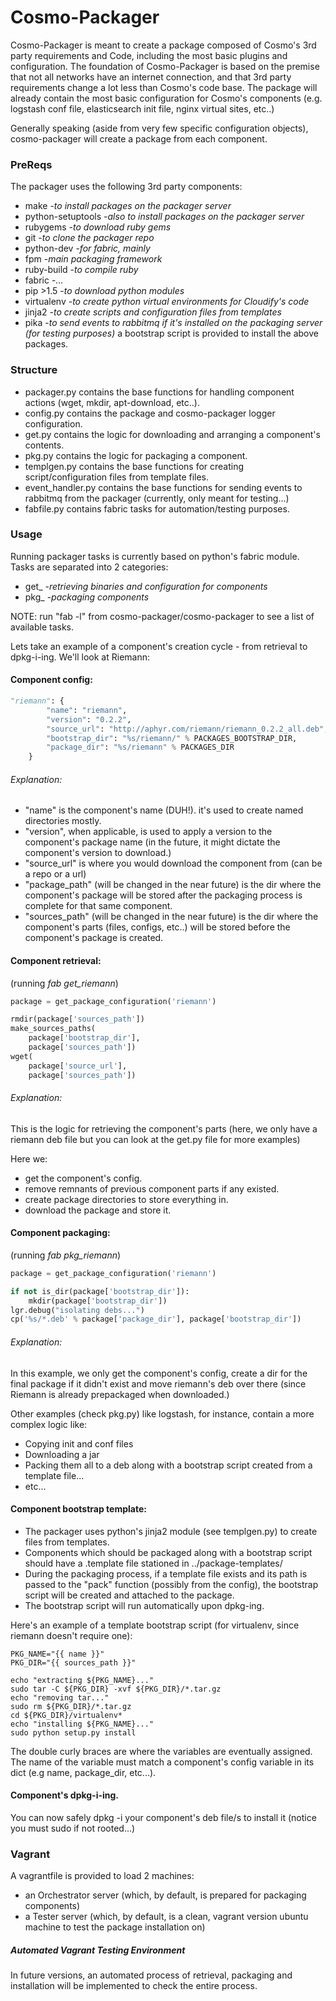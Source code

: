 Cosmo-Packager
==============

Cosmo-Packager is meant to create a package composed of Cosmo's 3rd party requirements and Code, including the most basic plugins and configuration.
The foundation of Cosmo-Packager is based on the premise that not all networks have an internet connection, and that 3rd party requirements change a lot less than Cosmo's code base.
The package will already contain the most basic configuration for Cosmo's components (e.g. logstash conf file, elasticsearch init file, nginx virtual sites, etc..)

Generally speaking (aside from very few specific configuration objects), cosmo-packager will create a package from each component.

### PreReqs
The packager uses the following 3rd party components:

- make -*to install packages on the packager server*
- python-setuptools -*also to install packages on the packager server*
- rubygems -*to download ruby gems*
- git -*to clone the packager repo*
- python-dev -*for fabric, mainly*
- fpm -*main packaging framework*
- ruby-build -*to compile ruby*
- fabric -*...*
- pip >1.5 -*to download python modules*
- virtualenv -*to create python virtual environments for Cloudify's code*
- jinja2 -*to create scripts and configuration files from templates*
- pika -*to send events to rabbitmq if it's installed on the packaging server (for testing purposes)*
a bootstrap script is provided to install the above packages.


### Structure

- packager.py contains the base functions for handling component actions (wget, mkdir, apt-download, etc..).
- config.py contains the package and cosmo-packager logger configuration.
- get.py contains the logic for downloading and arranging a component's contents.
- pkg.py contains the logic for packaging a component.
- templgen.py contains the base functions for creating script/configuration files from template files.
- event_handler.py contains the base functions for sending events to rabbitmq from the packager (currently, only meant for testing...)
- fabfile.py contains fabric tasks for automation/testing purposes.

### Usage
Running packager tasks is currently based on python's fabric module.
Tasks are separated into 2 categories:

- get_ -*retrieving binaries and configuration for components*
- pkg_ -*packaging components*

NOTE: run "fab -l" from cosmo-packager/cosmo-packager to see a list of available tasks.


Lets take an example of a component's creation cycle - from retrieval to dpkg-i-ing. We'll look at Riemann:
#### Component config:

```python
"riemann": {
        "name": "riemann",
        "version": "0.2.2",
        "source_url": "http://aphyr.com/riemann/riemann_0.2.2_all.deb",
        "bootstrap_dir": "%s/riemann/" % PACKAGES_BOOTSTRAP_DIR,
        "package_dir": "%s/riemann" % PACKAGES_DIR
    }
```

###### Explanation:

- "name" is the component's name (DUH!). it's used to create named directories mostly.
- "version", when applicable, is used to apply a version to the component's package name (in the future, it might dictate the component's version to download.)
- "source_url" is where you would download the component from (can be a repo or a url)
- "package_path" (will be changed in the near future) is the dir where the component's package will be stored after the packaging process is complete for that same component.
- "sources_path" (will be changed in the near future) is the dir where the component's parts (files, configs, etc..) will be stored before the component's package is created.

#### Component retrieval:
(running *fab get_riemann*)

```python
package = get_package_configuration('riemann')

rmdir(package['sources_path'])
make_sources_paths(
    package['bootstrap_dir'],
    package['sources_path'])
wget(
    package['source_url'],
    package['sources_path'])
```

###### Explanation:
This is the logic for retrieving the component's parts (here, we only have a riemann deb file but you can look at the get.py file for more examples)

Here we:

- get the component's config.
- remove remnants of previous component parts if any existed.
- create package directories to store everything in.
- download the package and store it.

#### Component packaging:
(running *fab pkg_riemann*)

```python
package = get_package_configuration('riemann')

if not is_dir(package['bootstrap_dir']):
    mkdir(package['bootstrap_dir'])
lgr.debug("isolating debs...")
cp('%s/*.deb' % package['package_dir'], package['bootstrap_dir'])
```

###### Explanation:
In this example, we only get the component's config, create a dir for the final package if it didn't exist and move riemann's deb over there (since Riemann is already prepackaged when downloaded.)

Other examples (check pkg.py) like logstash, for instance, contain a more complex logic like:

- Copying init and conf files
- Downloading a jar
- Packing them all to a deb along with a bootstrap script created from a template file...
- etc...

#### Component bootstrap template:

- The packager uses python's jinja2 module (see templgen.py) to create files from templates.
- Components which should be packaged along with a bootstrap script should have a .template file stationed in ../package-templates/
- During the packaging process, if a template file exists and its path is passed to the "pack" function (possibly from the config), the bootstrap script will be created and attached to the package.
- The bootstrap script will run automatically upon dpkg-ing.

Here's an example of a template bootstrap script (for virtualenv, since riemann doesn't require one):
	
	PKG_NAME="{{ name }}"
	PKG_DIR="{{ sources_path }}"
	
	echo "extracting ${PKG_NAME}..."
	sudo tar -C ${PKG_DIR} -xvf ${PKG_DIR}/*.tar.gz
	echo "removing tar..."
	sudo rm ${PKG_DIR}/*.tar.gz
	cd ${PKG_DIR}/virtualenv*
	echo "installing ${PKG_NAME}..."
	sudo python setup.py install

The double curly braces are where the variables are eventually assigned.
The name of the variable must match a component's config variable in its dict (e.g name, package_dir, etc...).

#### Component's dpkg-i-ing.
You can now safely dpkg -i your component's deb file/s to install it (notice you must sudo if not rooted...)

### Vagrant
A vagrantfile is provided to load 2 machines:

- an Orchestrator server (which, by default, is prepared for packaging components)
- a Tester server (which, by default, is a clean, vagrant version ubuntu machine to test the package installation on)

##### Automated Vagrant Testing Environment

In future versions, an automated process of retrieval, packaging and installation will be implemented to check the entire process.
